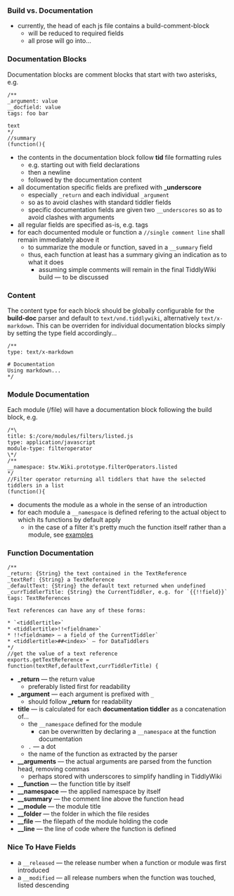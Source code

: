 ### Build vs. Documentation

* currently, the head of each js file contains a build-comment-block
    * will be reduced to required fields
    * all prose will go into...

### Documentation Blocks

Documentation blocks are comment blocks that start with two asterisks, e.g.

```
/**
_argument: value
__docfield: value
tags: foo bar

text
*/
//summary
(function(){
```

* the contents in the documentation block follow **tid** file formatting rules
    * e.g. starting out with field declarations
    * then a newline
    * followed by the documentation content
* all documentation specific fields are prefixed with **_underscore**
    * especially `_return` and each individual `_argument`
    * so as to avoid clashes with standard tiddler fields
    * specific documentation fields are given two `__underscores` so as to avoid clashes with arguments
* all regular fields are specified as-is, e.g. tags
* for each documented module or function a `//single comment line` shall remain immediately above it
    * to summarize the module or function, saved in a `__summary` field
    * thus, each function at least has a summary giving an indication as to what it does
        * assuming simple comments will remain in the final TiddlyWiki build — to be discussed

### Content

The content type for each block should be globally configurable for the **build-doc** parser and default to `text/vnd.tiddlywiki`, alternatively `text/x-markdown`. This can be overriden for individual documentation blocks simply by setting the type field accordingly...

```
/**
type: text/x-markdown

# Documentation
Using markdown...
*/
```

### Module Documentation

Each module (/file) will have a documentation block following the build block, e.g.

```
/*\
title: $:/core/modules/filters/listed.js
type: application/javascript
module-type: filteroperator
\*/
/**
__namespace: $tw.Wiki.prototype.filterOperators.listed
*/
//Filter operator returning all tiddlers that have the selected tiddlers in a list
(function(){
```

* documents the module as a whole in the sense of an introduction
* for each module a `__namespace` is defined refering to the actual object to which its functions by default apply
    * in the case of a filter it's pretty much the function itself rather than a module, see [examples](EXAMPLES.md)

### Function Documentation

```
/**
_return: {String} the text contained in the TextReference
_textRef: {String} a TextReference
_defaultText: {String} the default text returned when undefined
_currTiddlerTitle: {String} the CurrentTiddler, e.g. for `{{!!field}}`
tags: TextReferences

Text references can have any of these forms:

* `<tiddlertitle>`
* <tiddlertitle>!!<fieldname>`
* !!<fieldname> — a field of the CurrentTiddler`
* <tiddlertitle>##<index>` — for DataTiddlers
*/
//get the value of a text reference
exports.getTextReference = function(textRef,defaultText,currTiddlerTitle) {
```

* **_return** — the return value
   * preferably listed first for readability
* **_argument** — each argument is prefixed with `_`
   * should follow **_return** for readability
* **title** — is calculated for each **documentation tiddler** as a concatenation of...
    * the `__namespace` defined for the module
        * can be overwritten by declaring a `__namespace` at the function documentation
    * `.` — a dot
    * the name of the function as extracted by the parser
* **__arguments** — the actual arguments are parsed from the function head, removing commas
   * perhaps stored with underscores to simplify handling in TiddlyWiki
* **__function** — the function title by itself
* **__namespace** — the applied namespace by itself
* **__summary** — the comment line above the function head
* **__module** — the module title
* **__folder** — the folder in which the file resides
* **__file** — the filepath of the module holding the code
* **__line** — the line of code where the function is defined

### Nice To Have Fields
* a `__released` — the release number when a function or module was first introduced
* a `__modified` — all release numbers when the function was touched, listed descending
